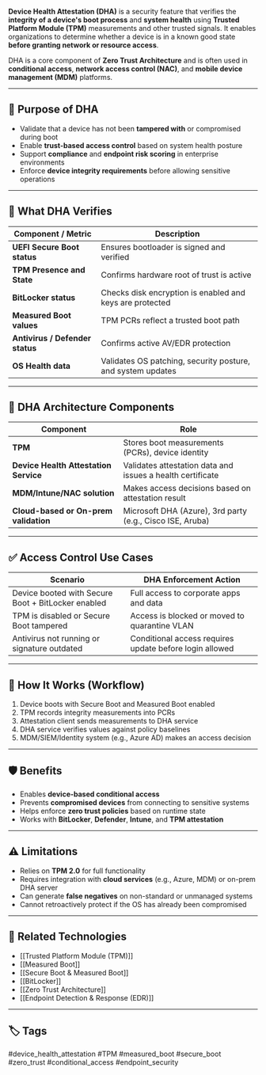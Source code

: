 **Device Health Attestation (DHA)** is a security feature that verifies the **integrity of a device's boot process** and **system health** using **Trusted Platform Module (TPM)** measurements and other trusted signals. It enables organizations to determine whether a device is in a known good state **before granting network or resource access**.

DHA is a core component of **Zero Trust Architecture** and is often used in **conditional access**, **network access control (NAC)**, and **mobile device management (MDM)** platforms.

---

## 🎯 Purpose of DHA

- Validate that a device has not been **tampered with** or compromised during boot
- Enable **trust-based access control** based on system health posture
- Support **compliance** and **endpoint risk scoring** in enterprise environments
- Enforce **device integrity requirements** before allowing sensitive operations

---

## 🧠 What DHA Verifies

| Component / Metric        | Description                                                     |
|---------------------------|-----------------------------------------------------------------|
| **UEFI Secure Boot status** | Ensures bootloader is signed and verified                     |
| **TPM Presence and State** | Confirms hardware root of trust is active                      |
| **BitLocker status**       | Checks disk encryption is enabled and keys are protected       |
| **Measured Boot values**   | TPM PCRs reflect a trusted boot path                           |
| **Antivirus / Defender status** | Confirms active AV/EDR protection                        |
| **OS Health data**         | Validates OS patching, security posture, and system updates    |

---

## 🧰 DHA Architecture Components

| Component               | Role                                                                 |
|--------------------------|----------------------------------------------------------------------|
| **TPM**                   | Stores boot measurements (PCRs), device identity                   |
| **Device Health Attestation Service** | Validates attestation data and issues a health certificate |
| **MDM/Intune/NAC solution** | Makes access decisions based on attestation result                |
| **Cloud-based or On-prem validation** | Microsoft DHA (Azure), 3rd party (e.g., Cisco ISE, Aruba) |

---

## ✅ Access Control Use Cases

| Scenario                              | DHA Enforcement Action                                   |
|---------------------------------------|-----------------------------------------------------------|
| Device booted with Secure Boot + BitLocker enabled | Full access to corporate apps and data                   |
| TPM is disabled or Secure Boot tampered | Access is blocked or moved to quarantine VLAN             |
| Antivirus not running or signature outdated | Conditional access requires update before login allowed  |

---

## 🧪 How It Works (Workflow)

1. Device boots with Secure Boot and Measured Boot enabled  
2. TPM records integrity measurements into PCRs  
3. Attestation client sends measurements to DHA service  
4. DHA service verifies values against policy baselines  
5. MDM/SIEM/Identity system (e.g., Azure AD) makes an access decision  

---

## 🛡️ Benefits

- Enables **device-based conditional access**
- Prevents **compromised devices** from connecting to sensitive systems
- Helps enforce **zero trust policies** based on runtime state
- Works with **BitLocker**, **Defender**, **Intune**, and **TPM attestation**

---

## ⚠️ Limitations

- Relies on **TPM 2.0** for full functionality
- Requires integration with **cloud services** (e.g., Azure, MDM) or on-prem DHA server
- Can generate **false negatives** on non-standard or unmanaged systems
- Cannot retroactively protect if the OS has already been compromised

---

## 🧩 Related Technologies

- [[Trusted Platform Module (TPM)]]
- [[Measured Boot]]
- [[Secure Boot & Measured Boot]]
- [[BitLocker]]
- [[Zero Trust Architecture]]
- [[Endpoint Detection & Response (EDR)]]

---

## 🏷 Tags

#device_health_attestation #TPM #measured_boot #secure_boot #zero_trust #conditional_access #endpoint_security
